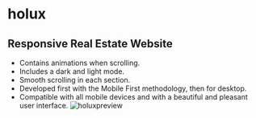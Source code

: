 # holux

## Responsive Real Estate Website
- Contains animations when scrolling.
- Includes a dark and light mode.
- Smooth scrolling in each section.
- Developed first with the Mobile First methodology, then for desktop.
- Compatible with all mobile devices and with a beautiful and pleasant user interface.
![holuxpreview](https://user-images.githubusercontent.com/85516194/173257821-671d95af-66c0-4aae-95e7-0b4d6529d98b.jpg)
